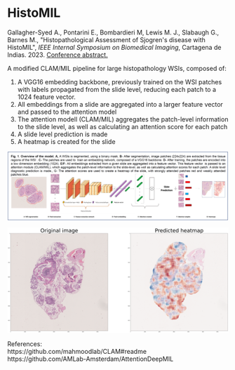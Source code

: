 # HistoMIL

Gallagher-Syed A., Pontarini E., Bombardieri M, Lewis M. J., Slabaugh G., Barnes M., "Histopathological Assessment of Sjogren's disease with HistoMIL", _IEEE Internal Symposium on Biomedical Imaging_, Cartagena de Indias. 2023. <a href="https://github.com/AmayaGS/HistoMIL/blob/ac2ae80b998afc4f7298161562dba8bf2f688a4a/sjogren_mil_biopsy_classification_submission.pdf" target="_blank">Conference abstract.</a>

A modified CLAM/MIL pipeline for large histopathology WSIs, composed of:

<ol>
  <li>A VGG16 embedding backbone, previously trained on the WSI patches with labels propagated from the slide level, reducing each patch to a 1024 feature vector. </li>
  <li>All embeddings from a slide are aggregated into a larger feature vector and passed to the attention model</li>
  <li>The attention modell (CLAM/MIL) aggregates the patch-level information to the slide level, as well as calculating an attention score for each patch</li>
  <li>A slide level prediction is made</li>
  <li>A heatmap is created for the slide</li>
</ol>

![alt text](https://github.com/AmayaGS/HistoMIL/blob/main/model.png?raw=true)

![alt text](https://github.com/AmayaGS/HistoMIL/blob/main/heatmap7.png?raw=true)


<p>References:<br>
https://github.com/mahmoodlab/CLAM#readme <br>
https://github.com/AMLab-Amsterdam/AttentionDeepMIL</p>
